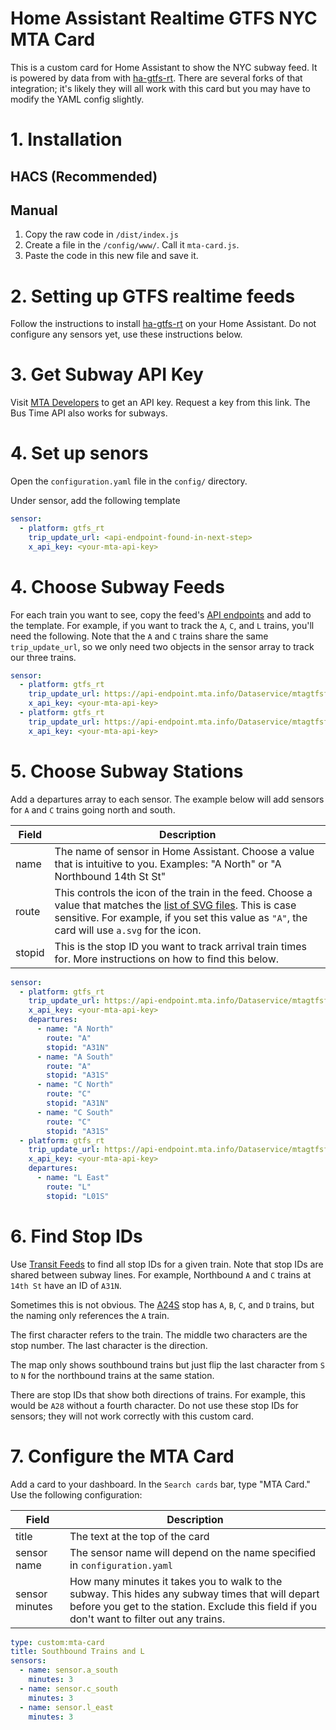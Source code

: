 # Home Assistant Realtime GTFS NYC MTA Card

This is a custom card for Home Assistant to show the NYC subway feed. It is powered by data from with [ha-gtfs-rt](https://github.com/zacs/ha-gtfs-rt). There are several forks of that  integration; it's likely they will all work with this card but you may have to modify the YAML config slightly.

# 1. Installation

## HACS (Recommended)

## Manual

1. Copy the raw code in `/dist/index.js`
2. Create a file in the `/config/www/`. Call it `mta-card.js`.
3. Paste the code in this new file and save it.


# 2. Setting up GTFS realtime feeds
Follow the instructions to install [ha-gtfs-rt](https://github.com/zacs/ha-gtfs-rt) on your Home Assistant. Do not configure any sensors yet, use these instructions below.

# 3. Get Subway API Key
Visit [MTA Developers](https://bt.mta.info/wiki/Developers/Index) to get an API key. Request a key from this link. The Bus Time API also works for subways.

# 4. Set up senors
Open the `configuration.yaml` file in the `config/` directory.

Under sensor, add the following template

```yaml
sensor:
  - platform: gtfs_rt
    trip_update_url: <api-endpoint-found-in-next-step>
    x_api_key: <your-mta-api-key>
```


# 4. Choose Subway Feeds
For each train you want to see, copy the feed's [API endpoints](https://api.mta.info/#/subwayRealTimeFeeds) and add to the template. For example, if you want to track the `A`, `C`, and `L` trains, you'll need the following. Note that the `A` and `C` trains share the same `trip_update_url`, so we only need two objects in the sensor array to track our three trains.


```yaml
sensor:
  - platform: gtfs_rt
    trip_update_url: https://api-endpoint.mta.info/Dataservice/mtagtfsfeeds/nyct%2Fgtfs-ace
    x_api_key: <your-mta-api-key>
  - platform: gtfs_rt
    trip_update_url: https://api-endpoint.mta.info/Dataservice/mtagtfsfeeds/nyct%2Fgtfs-l
    x_api_key: <your-mta-api-key>
```

# 5. Choose Subway Stations
Add a departures array to each sensor. The example below will add sensors for `A` and `C` trains going north and south.

| Field  | Description                                                                                                                                                                                                                                                                       |
| ------ | --------------------------------------------------------------------------------------------------------------------------------------------------------------------------------------------------------------------------------------------------------------------------------- |
| name   | The name of sensor in Home Assistant. Choose a value that is intuitive to you. Examples: "A North" or "A Northbound 14th St St"                                                                                                                                                   |
| route  | This controls the icon of the train in the feed. Choose a value that matches the [list of SVG files](https://github.com/louh/mta-subway-bullets/tree/main/dist/svg). This is case sensitive. For example, if you set this value as `"A"`, the card will use `a.svg` for the icon. |
| stopid | This is the stop ID you want to track arrival train times for. More instructions on how to find this below.                                                                                                                                                                       |

```yaml
sensor:
  - platform: gtfs_rt
    trip_update_url: https://api-endpoint.mta.info/Dataservice/mtagtfsfeeds/nyct%2Fgtfs-ace
    x_api_key: <your-mta-api-key>
    departures:
      - name: "A North"
        route: "A"
        stopid: "A31N"
      - name: "A South"
        route: "A"
        stopid: "A31S"
      - name: "C North"
        route: "C"
        stopid: "A31N"
      - name: "C South"
        route: "C"
        stopid: "A31S"
  - platform: gtfs_rt
    trip_update_url: https://api-endpoint.mta.info/Dataservice/mtagtfsfeeds/nyct%2Fgtfs-l
    x_api_key: <your-mta-api-key>
    departures:
      - name: "L East"
        route: "L"
        stopid: "L01S"
```


# 6. Find Stop IDs
Use [Transit Feeds](https://transitfeeds.com/p/mta/79/latest/routes) to find all stop IDs for a given train. Note that stop IDs are shared between subway lines. For example, Northbound `A` and `C` trains at `14th St` have an ID of `A31N`.

Sometimes this is not obvious. The [A24S](https://transitfeeds.com/p/mta/79/latest/stop/A24S) stop has `A`, `B`, `C`, and `D` trains, but the naming only references the `A` train.

The first character refers to the train. The middle two characters are the stop number. The last character is the direction.

The map only shows southbound trains but just flip the last character from `S` to `N` for the northbound trains at the same station.

There are stop IDs that show both directions of trains. For example, this would be `A28` without a fourth character. Do not use these stop IDs for sensors; they will not work correctly with this custom card.


# 7. Configure the MTA Card
Add a card to your dashboard. In the `Search cards` bar, type "MTA Card." Use the following configuration:

| Field          | Description                                                                                                                                                                                     |
| -------------- | ----------------------------------------------------------------------------------------------------------------------------------------------------------------------------------------------- |
| title          | The text at the top of the card                                                                                                                                                                 |
| sensor name    | The sensor name will depend on the name specified in `configuration.yaml`                                                                                                                       |
| sensor minutes | How many minutes it takes you to walk to the subway. This hides any subway times that will depart before you get to the station. Exclude this field if you don't want to filter out any trains. |

```yaml
type: custom:mta-card
title: Southbound Trains and L
sensors:
  - name: sensor.a_south
    minutes: 3
  - name: sensor.c_south
    minutes: 3
  - name: sensor.l_east
    minutes: 3
```

